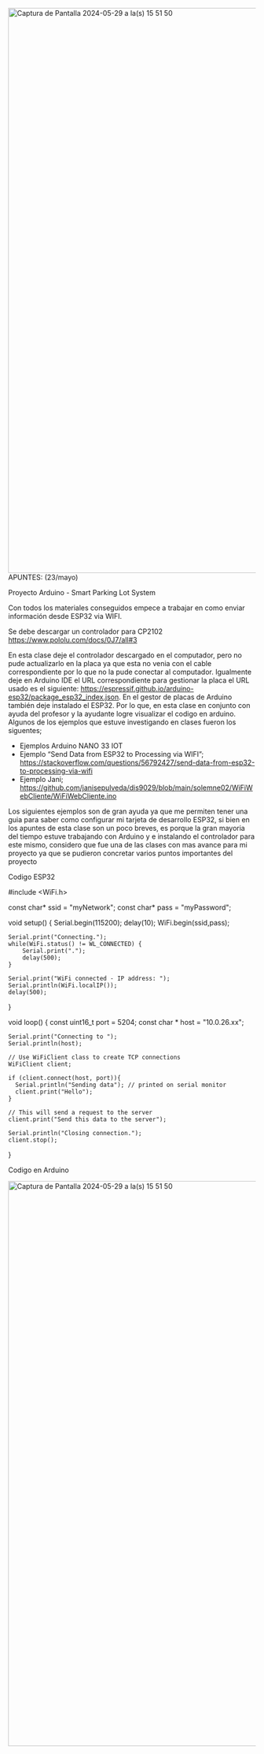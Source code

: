 <img width="1147" alt="Captura de Pantalla 2024-05-29 a la(s) 15 51 50" src="https://github.com/valetiznado/dis145/assets/164402604/a188232a-dfdc-48a0-aaef-873a1c22d15c">APUNTES: (23/mayo)

Proyecto Arduino - Smart Parking Lot System

Con todos los materiales conseguidos empece a trabajar en como enviar información desde ESP32 via WIFI.

Se debe descargar un controlador para CP2102
https://www.pololu.com/docs/0J7/all#3

En esta clase deje el controlador descargado en el computador, pero no pude actualizarlo en la placa ya que esta no venia con el cable correspondiente por lo que no la pude conectar al computador. Igualmente deje en Arduino IDE el URL correspondiente para gestionar la placa el URL usado es el siguiente: https://espressif.github.io/arduino-esp32/package_esp32_index.json. En el gestor de placas de Arduino también deje instalado el ESP32. Por lo que, en esta clase en conjunto con ayuda del profesor y la ayudante logre visualizar el codigo en arduino. Algunos de los ejemplos que estuve investigando en clases fueron los siguentes; 

- Ejemplos Arduino NANO 33 IOT
- Ejemplo “Send Data from ESP32 to Processing via WIFI”; https://stackoverflow.com/questions/56792427/send-data-from-esp32-to-processing-via-wifi
- Ejemplo Jani; https://github.com/janisepulveda/dis9029/blob/main/solemne02/WiFiWebCliente/WiFiWebCliente.ino

Los siguientes ejemplos son de gran ayuda ya que me permiten tener una guia para saber como configurar mi tarjeta de desarrollo ESP32, si bien en los apuntes de esta clase son un poco breves, es porque la gran mayoria del tiempo estuve trabajando con Arduino y e instalando el controlador para este mismo, considero que fue una de las clases con mas avance para mi proyecto ya que se pudieron concretar varios puntos importantes del proyecto


Codigo ESP32 

#include <WiFi.h>

const char* ssid = "myNetwork";
const char* pass = "myPassword";

void setup()
{
    Serial.begin(115200);
    delay(10);
    WiFi.begin(ssid,pass);

    Serial.print("Connecting.");
    while(WiFi.status() != WL_CONNECTED) {
        Serial.print(".");
        delay(500);
    }

    Serial.print("WiFi connected - IP address: ");
    Serial.println(WiFi.localIP());
    delay(500);
}

void loop()
{
    const uint16_t port = 5204;
    const char * host = "10.0.26.xx";

    Serial.print("Connecting to ");
    Serial.println(host);

    // Use WiFiClient class to create TCP connections
    WiFiClient client;

    if (client.connect(host, port)){
      Serial.println("Sending data"); // printed on serial monitor
      client.print("Hello");
    }

    // This will send a request to the server
    client.print("Send this data to the server");

    Serial.println("Closing connection.");
    client.stop();
}

Codigo en Arduino


<img width="1147" alt="Captura de Pantalla 2024-05-29 a la(s) 15 51 50" src="https://github.com/valetiznado/dis145/assets/164402604/a5553628-bd1e-4e21-8a17-52cadaf4c9b8">
